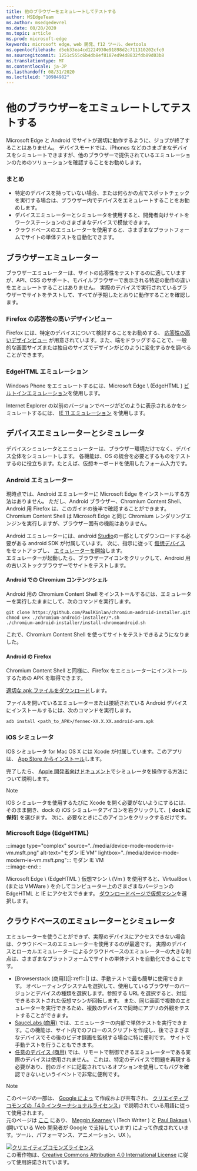 ```yaml
---
title: 他のブラウザーをエミュレートしてテストする
author: MSEdgeTeam
ms.author: msedgedevrel
ms.date: 08/28/2020
ms.topic: article
ms.prod: microsoft-edge
keywords: microsoft edge、web 開発、f12 ツール、devtools
ms.openlocfilehash: d5eb33ea4cd1224930e91898d2c711310202cfc0
ms.sourcegitcommit: 1251c555c6b4db8ef8187ed94d8832fdb89d03b8
ms.translationtype: MT
ms.contentlocale: ja-JP
ms.lasthandoff: 08/31/2020
ms.locfileid: "10984982"
---
```

<!-- Copyright Meggin Kearney and Paul Bakaus

   Licensed under the Apache License, Version 2.0 (the "License");
   you may not use this file except in compliance with the License.
   You may obtain a copy of the License at

       https://www.apache.org/licenses/LICENSE-2.0

   Unless required by applicable law or agreed to in writing, software
   distributed under the License is distributed on an "AS IS" BASIS,
   WITHOUT WARRANTIES OR CONDITIONS OF ANY KIND, either express or implied.
   See the License for the specific language governing permissions and
   limitations under the License.  -->





# 他のブラウザーをエミュレートしてテストする   




Microsoft Edge と Android でサイトが適切に動作するように、ジョブが終了することはありません。  デバイスモードでは、iPhones などのさまざまなデバイスをシミュレートできますが、他のブラウザーで提供されているエミュレーションのためのソリューションを確認することをお勧めします。  

### まとめ  

*   特定のデバイスを持っていない場合、または何らかの点でスポットチェックを実行する場合は、ブラウザー内でデバイスをエミュレートすることをお勧めします。  
*   デバイスエミュレーターとシミュレータを使用すると、開発者向けサイトをワークステーションのさまざまなデバイスで模倣できます。  
*   クラウドベースのエミュレーターを使用すると、さまざまなプラットフォームでサイトの単体テストを自動化できます。  

## ブラウザーエミュレーター  

ブラウザーエミュレーターは、サイトの応答性をテストするのに適していますが、API、CSS のサポート、モバイルブラウザーで表示される特定の動作の違いをエミュレートすることはありません。  実際のデバイスで実行されているブラウザーでサイトをテストして、すべてが予期したとおりに動作することを確認します。  

### Firefox の応答性の高いデザインビュー  

Firefox には、特定のデバイスについて検討することをお勧めする、 [応答性の高いデザインビュー][MDNResponsiveDesignMode] が用意されています。また、端をドラッグすることで、一般的な画面サイズまたは独自のサイズでデザインがどのように変化するかを調べることができます。  

### EdgeHTML エミュレーション  

Windows Phone をエミュレートするには、Microsoft Edge \ (EdgeHTML \) [ビルトインエミュレーション][DevToolsEdgeHtmlEmulation]を使用します。  

Internet Explorer の以前のバージョンでページがどのように表示されるかをシミュレートするには、 [IE 11 エミュレーション][Ie11DevToolsEmulation] を使用します。  

## デバイスエミュレーターとシミュレータ  

デバイスシミュレータとエミュレーターは、ブラウザー環境だけでなく、デバイス全体をシミュレートします。  各機能は、OS の統合を必要とするものをテストするのに役立ちます。たとえば、仮想キーボードを使用したフォーム入力です。  

### Android エミュレーター  

<!--  
:::image type="complex" source="../media/device-mode-android-emulator-stock-browser.msft.png" alt-text="Stock Browser in Android Emulator" lightbox="../media/device-mode-android-emulator-stock-browser.msft.png":::
   Stock Browser in Android Emulator  
:::image-end:::  
-->  

現時点では、Android エミュレーターに Microsoft Edge をインストールする方法はありません。  ただし、Android ブラウザー、Chromium Content Shell、Android 用 Firefox は、このガイドの後半で確認することができます。  Chromium Content Shell は Microsoft Edge と同じ Chromium レンダリングエンジンを実行しますが、ブラウザー固有の機能はありません。  

Android エミュレーターには、android [Studio][AndroidStudioDownload]の一部としてダウンロードする必要がある android SDK が付属しています。  次に、指示に従って [仮想デバイス][AndroidStudioCreateManageVirtualDevices] をセットアップし、 [エミュレーターを開始][AndroidStudioRunAppsAndroidEmulator]します。  
エミュレーターが起動したら、ブラウザーアイコンをクリックして、Android 用の古いストックブラウザーでサイトをテストします。  

#### Android での Chromium コンテンツシェル  

<!--  
:::image type="complex" source="../media/device-mode-android-avd-contentshell.msft.png" alt-text="Android Emulator Content Shell" lightbox="../media/device-mode-android-avd-contentshell.msft.png":::
   Android Emulator Content Shell  
:::image-end:::  
-->  

Android 用の Chromium Content Shell をインストールするには、エミュレーターを実行したままにして、次のコマンドを実行します。  

```shell
git clone https://github.com/PaulKinlan/chromium-android-installer.git
chmod u+x ./chromium-android-installer/*.sh
./chromium-android-installer/install-chromeandroid.sh
```  

これで、Chromium Content Shell を使ってサイトをテストできるようになりました。  

#### Android の Firefox  

<!--  
:::image type="complex" source="../media/device-mode-ff-on-android-emulator.msft.png" alt-text="Firefox Icon on Android Emulator" lightbox="../media/device-mode-ff-on-android-emulator.msft.png":::
   Firefox Icon on Android Emulator  
:::image-end:::  
-->  

Chromium Content Shell と同様に、Firefox をエミュレーターにインストールするための APK を取得できます。  

[適切な apk ファイルをダウンロード][MozillaFirefoxDownload]します。  

ファイルを開いているエミュレーターまたは接続されている Android デバイスにインストールするには、次のコマンドを実行します。  

```shell
adb install <path_to_APK>/fennec-XX.X.XX.android-arm.apk
```  

### iOS シミュレータ  

IOS シミュレータ for Mac OS X には Xcode が付属しています。このアプリは、 [App Store からインストール][MacAppStoreXcode]します。  

完了したら、 [Apple 開発者向けドキュメント][AppleSimulatorHelp]でシミュレータを操作する方法について説明します。  

> [!NOTE]
> IOS シミュレータを使用するたびに Xcode を開く必要がないようにするには、そのまま開き、dock の iOS シミュレータアイコンを右クリックして、[ **dock に保持**] を選びます。  次に、必要なときにこのアイコンをクリックするだけです。  

###  Microsoft Edge (EdgeHTML)  

:::image type="complex" source="../media/device-mode-modern-ie-vm.msft.png" alt-text="モダン IE VM" lightbox="../media/device-mode-modern-ie-vm.msft.png":::
   モダン IE VM  
:::image-end:::  

Microsoft Edge \ (EdgeHTML \) 仮想マシン \ (Vm \) を使用すると、VirtualBox \ (または VMWare \) を介してコンピューター上のさまざまなバージョンの EdgeHTML と IE にアクセスできます。  [ダウンロードページで仮想マシン][MicrosoftDeveloperEdgeVms]を選択します。  

## クラウドベースのエミュレーターとシミュレータ  

エミュレーターを使うことができず、実際のデバイスにアクセスできない場合は、クラウドベースのエミュレーターを使用するのが最適です。  実際のデバイスとローカルエミュレーターによるクラウドベースのエミュレーターの大きな利点は、さまざまなプラットフォームでサイトの単体テストを自動化できることです。  

*   [Browserstack (商用)][|::ref1::|] は、手動テストで最も簡単に使用できます。  オペレーティングシステムを選択して、使用しているブラウザーのバージョンとデバイスの種類を選択します。参照する URL を選択すると、対話できるホストされた仮想マシンが回転します。  また、同じ画面で複数のエミュレーターを実行できるため、複数のデバイスで同時にアプリの外観をテストすることができます。  
*   [SauceLabs (商用)][SauceLabs] では、エミュレーターの内部で単体テストを実行できます。この機能は、サイト内でのフローのスクリプトを作成し、後でさまざまなデバイスでその後のビデオ録画を監視する場合に特に便利です。  サイトで手動テストを行うこともできます。  
*   [任意のデバイス (商用)][AppExperience] では、リモートで制御できるエミュレーターである実際のデバイスは使用されません。  これは、特定のデバイスで問題を再現する必要があり、前のガイドに記載されているオプションを使用してもバグを確認できないというイベントで非常に便利です。  

<!--  
 


-->  

<!-- links -->  

[DevToolsEdgeHtmlEmulation]: /microsoft-edge/devtools-guide/emulation "DevTools (EdgeHTML)-エミュレーション |Microsoft ドキュメント"  

[Ie11DevToolsEmulation]: /previous-versions/windows/internet-explorer/ie-developer/samples/dn255001(v=vs.85) "ブラウザー、画面サイズ、GPS 位置をエミュレートするMicrosoft ドキュメント"  

[MicrosoftDeveloperEdgeVms]: https://developer.microsoft.com/microsoft-edge/tools/vms "仮想マシンをダウンロードする"  

[AndroidStudioCreateManageVirtualDevices]: https://developer.android.com/tools/devices/managing-avds.html "仮想デバイスを作成して管理するAndroid 開発者"  
[AndroidStudioDownload]:  https://developer.android.com/sdk/installing/studio.html "Android Studio と SDK ツールのダウンロード |Android 開発者"  
[AndroidStudioRunAppsAndroidEmulator]: https://developer.android.com/tools/devices/emulator.html "Android エミュレーターでアプリを実行する |Android 開発者"  

[AppExperience]: https://www.sigos.com/app-experience/ "アプリのエクスペリエンス"  
[AppleSimulatorHelp]: https://help.apple.com/simulator/mac/current "シミュレータヘルプ-現在のところ |アップル"  
[BrowserStack]: https://www.browserstack.com/automate "BrowserStack"  
[MacAppStoreXcode]: https://itunes.apple.com/app/xcode/id497799835 "Mac App Store の Xcode"  
[MDNResponsiveDesignMode]: https://developer.mozilla.org/docs/Tools/Responsive_Design_View "応答性の高いデザインモード |MDN"  
[MozillaFirefoxDownload]: https://www.mozilla.org/firefox/all/#product-android-beta "Firefox ブラウザーをダウンロードする"  
[SauceLabs]: https://saucelabs.com "ソースラボ"  

> [!NOTE]
> このページの一部は、 [Google によっ][GoogleSitePolicies] て作成および共有され、 [クリエイティブコモンズの「4.0 インターナショナルライセンス][CCA4IL]」で説明されている用語に従って使用されます。  
> 元のページは [ここ](https://developers.google.com/web/tools/chrome-devtools/device-mode/testing-other-browsers) にあり、 [Meggin Kearney][MegginKearney] \ (Tech Writer \) と [Paul Bakaus][PaulBakaus] \ (開いている Web 開発者が Google で支持しています) によって作成されています。ツール、パフォーマンス、アニメーション、UX \)。  

[![クリエイティブコモンズライセンス][CCby4Image]][CCA4IL]  
この著作物は、[Creative Commons Attribution 4.0 International License][CCA4IL] に従って使用許諾されています。  

[CCA4IL]: https://creativecommons.org/licenses/by/4.0  
[CCby4Image]: https://i.creativecommons.org/l/by/4.0/88x31.png  
[GoogleSitePolicies]: https://developers.google.com/terms/site-policies  
[KayceBasques]: https://developers.google.com/web/resources/contributors/kaycebasques  
[MegginKearney]: https://developers.google.com/web/resources/contributors/megginkearney  
[PaulBakaus]: https://developers.google.com/web/resources/contributors/pbakaus  
